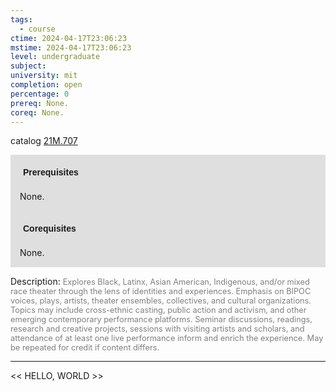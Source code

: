 ```yaml
---
tags:
  - course
ctime: 2024-04-17T23:06:23
mstime: 2024-04-17T23:06:23
level: undergraduate
subject: 
university: mit
completion: open
percentage: 0
prereq: None.
coreq: None.
---
```


catalog [21M.707](http://student.mit.edu/catalog/m21Mb.html#21M.707)

<span style="display: block; padding: 15px; background-color: rgb(100, 100, 100, 0.2);"><font id="m_prereq2600_0" style="display: block; font-family: Arial, sans-serif; font-weight: bold; padding: 5px">Prerequisites</font><br><span id="prereq2600_0">None.</span></span>
<span style="display: block; padding: 15px; background-color: rgb(100, 100, 100, 0.2);"><font id="m_coreq2600_0" style="display: block; font-family: Arial, sans-serif; font-weight: bold; padding: 5px">Corequisites</font><br><span id="coreq2600_0">None.</span></span>

<font style="">Description:</font>
<font style="color: grey; font-size: 0.8rem;">Explores Black, Latinx, Asian American, Indigenous, and/or mixed race theater through the lens of identities and experiences. Emphasis on BIPOC voices, plays, artists, theater ensembles, collectives, and cultural organizations. Topics may include cross-ethnic casting, public action and activism, and other emerging contemporary performance platforms. Seminar discussions, readings, research and creative projects, sessions with visiting artists and scholars, and attendance of at least one live performance inform and enrich the experience. May be repeated for credit if content differs.</font>



---

<< HELLO, WORLD >>
